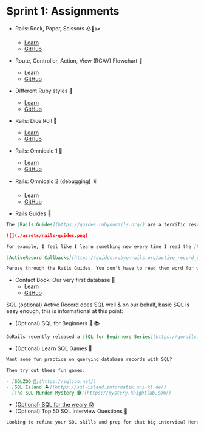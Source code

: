# Sprint 1: Assignments
- Rails: Rock, Paper, Scissors 🪨🧻✂️
  - [Learn](https://learn.firstdraft.com/lessons/119)
  - [GitHub](https://github.com/appdev-lessons/rails-rps)

- Route, Controller, Action, View (RCAV) Flowchart 🚏
  - [Learn](https://learn.firstdraft.com/lessons/120)
  - [GitHub](https://github.com/appdev-lessons/rcav-flowchart)

- Different Ruby styles 💎
  - [Learn](https://learn.firstdraft.com/lessons/116)
  - [GitHub](https://github.com/appdev-lessons/optional-syntaxes-in-ruby)

- Rails: Dice Roll 🎲
  - [Learn](https://learn.firstdraft.com/lessons/122)
  - [GitHub](https://github.com/appdev-lessons/rails-dice-dynamic-routes)

- Rails: Omnicalc 1 🧮
  - [Learn](https://learn.firstdraft.com/lessons/123)
  - [GitHub](https://github.com/appdev-lessons/rails-omnicalc-1)

- Rails: Omnicalc 2 (debugging) 🪳
  - [Learn](https://learn.firstdraft.com/lessons/124)
  - [GitHub](https://github.com/appdev-lessons/rails-omnicalc-2)

- Rails Guides 🦮
```md
The [Rails Guides](https://guides.rubyonrails.org/) are a terrific resource, and you now have the vocabulary to understand the gist of most of them. Especially these:

![](./assets/rails-guides.png)

For example, I feel like I learn something new every time I read the [Routing Guide](https://guides.rubyonrails.org/routing.html)

[ActiveRecord Callbacks](https://guides.rubyonrails.org/active_record_callbacks.html) is a core feature of ActiveRecord that we end up using in nearly every application for e.g. massaging a user input (say downcasing it) before validating it/saving it.

Peruse through the Rails Guides. You don't have to read them word for word, but get a sense of what's in there so that it rings a bell when you run into a use case. Think of questions to discuss next time (or post them on Ask).
```

- Contact Book: Our very first database 📒
  - [Learn](https://learn.firstdraft.com/lessons/130)
  - [GitHub](https://github.com/appdev-lessons/contact-book-first-database)

SQL (optional)
Active Record does SQL well & on our behalf, basic SQL is easy enough, this is informational at this point:

- (Optional) SQL for Beginners 🧐 📚
```md
GoRails recently released a [SQL for Beginners Series](https://gorails.com/series/sql-for-beginners) of video walkthroughs. Even though we'll mostly be using ActiveRecord as our ORM (object-relational mapping) to translate Ruby code to SQL, knowing some basic SQL will serve you throughout your career. I recommend working through these when you have time.
```

- (Optional) Learn SQL Games 🎯
```md
Want some fun practice on querying database records with SQL?

Then try out these fun games:

- [SQLZOO 🐘](https://sqlzoo.net/)
- [SQL Island 🏝️](https://sql-island.informatik.uni-kl.de/)
- [The SQL Murder Mystery 🕵️](https://mystery.knightlab.com/)
```

- [(Optional) SQL for the weary 😰](https://gvwilson.github.io/sql-tutorial/)
- (Optional) Top 50 SQL Interview Questions 💪
```md
Looking to refine your SQL skills and prep for that big interview? Here are the [top 50 SQL questions to crack the coding interview](https://leetcode.com/studyplan/top-sql-50/).
```
